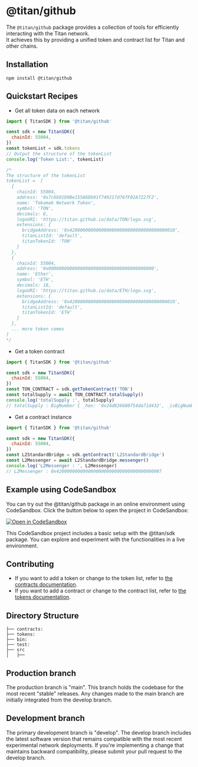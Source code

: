 # @titan/github

The `@titan/github` package provides a collection of tools for efficiently interacting with the Titan network.  
It achieves this by providing a unified token and contract list for Titan and other chains.

## Installation

```
npm install @titan/github
```

## Quickstart Recipes

- Get all token data on each network

```javascript
import { TitanSDK } from '@titan/github'

const sdk = new TitanSDK({
  chainId: 55004,
})
const tokenList = sdk.tokens
// Output the structure of the tokenList
console.log('Token List:', tokenList)

/*
The structure of the tokenList
tokenList =  [
  {
    chainId: 55004,
    address: '0x7c6b91D9Be155A6Db01f749217d76fF02A7227F2',
    name: 'Tokamak Network Token',
    symbol: 'TON',
    decimals: 6,
    logoURI: 'https://titan.github.io/data/TON/logo.svg',
    extensions: {
      bridgeAddress: '0x4200000000000000000000000000000000000010',
      titanListId: 'default',
      titanTokenId: 'TON'
    }
  },
  {
    chainId: 55004,
    address: '0x0000000000000000000000000000000000000000',
    name: 'Ether',
    symbol: 'ETH',
    decimals: 18,
    logoURI: 'https://titan.github.io/data/ETH/logo.svg',
    extensions: {
      bridgeAddress: '0x4200000000000000000000000000000000000010',
      titanListId: 'default',
      titanTokenId: 'ETH'
    }
  },
  ... more token comes 
]
*/
```

- Get a token contract

```javascript
import { TitanSDK } from '@titan/github'

const sdk = new TitanSDK({
  chainId: 55004,
})
const TON_CONTRACT = sdk.getTokenContract('TON')
const totalSupply = await TON_CONTRACT.totalSupply()
console.log('totalSupply :', totalSupply)
// totalSupply : BigNumber { _hex: '0x24d826680754da71d432', _isBigNumber: true }
```

- Get a contract instance

```javascript
import { TitanSDK } from '@titan/github'

const sdk = new TitanSDK({
  chainId: 55004,
})
const L2StandardBridge = sdk.getContract('L2StandardBridge')
const L2Messenger = await L2StandardBridge.messenger()
console.log('L2Messenger : ', L2Messenger)
// L2Messenger : 0x4200000000000000000000000000000000000007
```

## Example using CodeSandbox

You can try out the @titan/github package in an online environment using CodeSandbox. Click the button below to open the project in CodeSandbox:

[![Open in CodeSandbox](https://codesandbox.io/static/img/play-codesandbox.svg)](https://codesandbox.io/s/github/your-username/your-titan-sdk-project)

This CodeSandbox project includes a basic setup with the @titan/sdk package. You can explore and experiment with the functionalities in a live environment.

## Contributing

- If you want to add a token or change to the token list, refer to [the contracts documentation](https://github.com/tokamak-network/titan.github.io/blob/main/tokens/README.md).
- If you want to add a contract or change to the contract list, refer to [the tokens documentation](https://github.com/tokamak-network/titan.github.io/blob/main/contracts/README.md).

## Directory Structure

```
├── contracts:
├── tokens:
├── bin:
├── test:
├── src
│   ├──
```

## Production branch

The production branch is "main". This branch holds the codebase for the most recent "stable" releases. Any changes made to the main branch are initially integrated from the develop branch.

## Development branch

The primary development branch is "develop". The develop branch includes the latest software version that remains compatible with the most recent experimental network deployments. If you're implementing a change that maintains backward compatibility, please submit your pull request to the develop branch.
